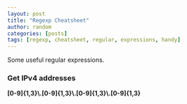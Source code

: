 ```yaml
---
layout: post
title: "Regexp Cheatsheet"
author: random
categories: [posts]
tags: [regexp, cheatsheet, regular, expressions, handy]
---
```

Some useful regular expressions.

<h3>Get IPv4 addresses</h3>

<b>[0-9]{1,3}\\.[0-9]{1,3}\\.[0-9]{1,3}\\.[0-9]{1,3}</b>

